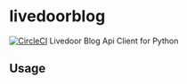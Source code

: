 # livedoorblog
[![CircleCI](https://circleci.com/gh/matz1ppei/livedoorblog.svg?style=svg)](https://circleci.com/gh/matz1ppei/livedoorblog)
Livedoor Blog Api Client for Python

## Usage

